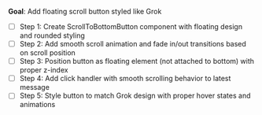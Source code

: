 **Goal**: Add floating scroll button styled like Grok
- [ ] Step 1: Create ScrollToBottomButton component with floating design and rounded styling
- [ ] Step 2: Add smooth scroll animation and fade in/out transitions based on scroll position
- [ ] Step 3: Position button as floating element (not attached to bottom) with proper z-index
- [ ] Step 4: Add click handler with smooth scrolling behavior to latest message
- [ ] Step 5: Style button to match Grok design with proper hover states and animations